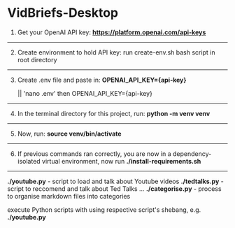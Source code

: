 # VidBriefs-Desktop

1. Get your OpenAI API key: **https://platform.openai.com/api-keys**

---

2. Create environment to hold API key:  run create-env.sh bash script in root directory

---

3. Create .env file and paste in: **OPENAI_API_KEY={api-key}**

   || 'nano .env' then  OPENAI_API_KEY={api-key}

---

4. In the terminal directory for this project, run: **python -m venv venv**

---

5. Now, run: **source venv/bin/activate**

---

6. If previous commands ran correctly, you are now in a dependency-isolated virtual environment, now run **./install-requirements.sh**

---

**./youtube.py** - script to load and talk about Youtube videos
**./tedtalks.py** - script to reccomend and talk about Ted Talks
...
**./categorise.py** - process to organise markdown files into categories

execute Python scripts with using respective script's shebang, e.g. **./youtube.py**
